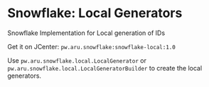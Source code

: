 # Snowflake: Local Generators
Snowflake Implementation for Local generation of IDs

Get it on JCenter: `pw.aru.snowflake:snowflake-local:1.0`

Use `pw.aru.snowflake.local.LocalGenerator` or `pw.aru.snowflake.local.LocalGeneratorBuilder` to create the local generators.